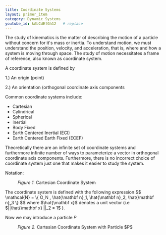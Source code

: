 ```yaml
---
title: Coordinate Systems
layout: primer_item
category: Dynamic Systems
youtube_id: kAbCdEfGh12   # replace
---
```


The study of kinematics is the matter of describing the motion of a particle without concern for it's mass or inertia. To understand motion, we must understand the position, velocity, and acceleration, that is, where and how a system is moving through space. The study of motion necessitates a frame of reference, also known as coordinate system. 

A coordinate system is defined by 

  1.) An origin (point)

  2.) An orientation (orthogonal coordinate axis components

Common coordinate systems include:
- Cartesian
- Cylindrical
- Spherical
- Inertial
- Body Fixed
- Earth Centered Inertial (ECI)
- Earth Centered Earth Fixed (ECEF)

Theoretically there are an infinite set of coordinate systems and furthermore infinite number of ways to parameterize a vector in orthogonal coordinate axis components. Furthermore, there is no incorrect choice of coordinate system just one that makes it easier to study the system.

Notation:

<figure class="tikz-figure center">
    <script type="text/tikz">
        \begin{tikzpicture}[>=stealth, line cap=round, line join=round, thick, scale=1.4]
          % --- optional light grid (comment out to remove) ---
          % \draw[step=1cm,very thin,gray!30] (-2.5,-2) grid (3.4,2.6);
          % Frame label
          \node[red] at (-1.6,2.2) {$\mathcal{N}$};
          % Origin
          \coordinate (O) at (0,0);
          % Axes
          \draw[->] (O) -- (3.0,0) node[below right=3pt] {$\hat{\mathbf n}_2$};   % x/right
          \draw[->] (O) -- (0,2.4) node[above left=3pt]  {$\hat{\mathbf n}_3$};   % up
          \draw[->] (O) -- (-2.0,-1.3) node[below left=3pt] {$\hat{\mathbf n}_1$};% down-left (gives 3-D feel)
          % Origin label
          \node at (0.25,-0.35) {$O_N$};
        \end{tikzpicture}
    </script>
    <figcaption><em>Figure 1.</em> Cartesian Coordinate System </figcaption>
</figure>
The coordinate system is defined with the following expression
$$
\mathcal{N} = \{ O_N , \hat{\mathbf n}_1, \hat{\mathbf n}_2, \hat{\mathbf n}_3 \}
$$
where $\hat{\mathbf x}$ denotes a unit vector (i.e $||\hat{\mathbf x} ||_2 = 1$ ).

Now we may introduce a particle $P$ 
<figure class="tikz-figure center">
    <script type="text/tikz">
        \begin{tikzpicture}[>=stealth, line cap=round, line join=round, thick, scale=1.4]
        % ------------------ parameters: coordinates of P ------------------
        \def\X{3.0}   % x along \hat n_2  (to the right)
        \def\Y{1.4}   % y along \hat n_1  (down-left direction)
        \def\Z{1.6}   % z along \hat n_3  (up)
        % ------------------ basis directions (2D oblique projection) -----
        \coordinate (O)  at (0,0);
        \coordinate (e2) at (1,0);        % \hat n_2  (x-axis, right)
        \coordinate (e3) at (0,1);        % \hat n_3  (z-axis, up)
        \coordinate (e1) at (-0.75,-0.48);% \hat n_1  (gives 3-D look)
        % Point and its projections
        \coordinate (Px)   at ($(O)+\X*(e2)$);
        \coordinate (Pxy)  at ($(O)+\X*(e2)+\Y*(e1)$);
        \coordinate (P)    at ($(Pxy)+\Z*(e3)$);
        % ------------------ frame label and origin ------------------------
        \node[red] at (-1.6,2.2) {$\mathcal N$};
        \node at (0.25,-0.35) {$O_N$};
        % ------------------ axes -----------------------------------------
        \draw[->] (O) -- ($(O)+3.6*(e2)$) node[below right=3pt] {$\hat{\mathbf n}_2$};
        \draw[->] (O) -- ($(O)+2.6*(e3)$) node[above left=3pt]  {$\hat{\mathbf n}_3$};
        \draw[->] (O) -- ($(O)+2.6*(e1)$) node[below left=3pt]  {$\hat{\mathbf n}_1$};
        % ------------------ projections (dashed) --------------------------
        \draw[densely dashed] (O) -- (Px) node[midway,below] {$x$};
        \draw[densely dashed] (Px) -- (Pxy) node[midway,sloped,below] {$y$};
        \draw[densely dashed] (Pxy) -- (P) node[midway,right] {$z$};
        % ------------------ position vector and point ---------------------
        \draw[very thick,blue,->] (O) -- (P) node[midway,above] {$\mathbf r$};
        \fill[blue] (P) circle (2pt) node[above right=2pt] {$P$};
        \end{tikzpicture}
    </script>
    <figcaption><em>Figure 2.</em> Cartesian Coordinate System with Particle $P$ </figcaption>
</figure>
